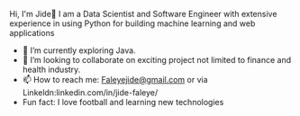  Hi, I'm Jide👋
 I am a Data Scientist and Software Engineer with extensive experience in using Python for building machine learning and web applications
- 🌱 I’m currently exploring Java.
- 💞️ I’m looking to collaborate on exciting project not limited to finance and health industry.
- 📫 How to reach me:
Faleyejide@gmail.com or via Linkeldn:linkedin.com/in/jide-faleye/
- Fun fact: I love football and learning new technologies 
<!---
Faleye-jide/Faleye-jide is a ✨ special ✨ repository because its `README.md` (this file) appears on your GitHub profile.
You can click the Preview link to take a look at your changes.
--->
